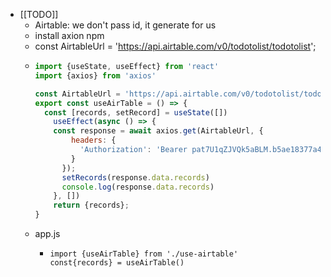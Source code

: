 - [[TODO]]
	- Airtable: we don't pass id, it generate for us
	- install axion npm
	- const AirtableUrl = 'https://api.airtable.com/v0/todotolist/todotolist';
	- ```use-airtable.js
	  import {useState, useEffect} from 'react'
	  import {axios} from 'axios'
	  
	  const AirtableUrl = 'https://api.airtable.com/v0/todotolist/todotolist';
	  export const useAirTable = () => {
	  	const [records, setRecord] = useState([])
	      useEffect(async () => {
	      const response = await axios.get(AirtableUrl, {
	          headers: {
	            'Authorization': 'Bearer pat7U1qZJVQk5aBLM.b5ae18377a434a6b07d3467f7b89fb1022fa5b689095ae1ee4f717c94fa891db' 
	          }
	        });
	        setRecords(response.data.records)
	        console.log(response.data.records)
	      }, [])
	      return {records};
	  }
	  ```
	- app.js
		- ```
		  import {useAirTable} from './use-airtable'
		  const{records} = useAirTable()
		  
		  ```